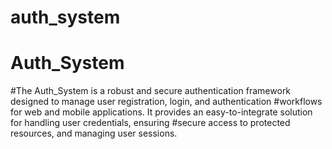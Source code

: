 ﻿# auth_system
# Auth_System
#The Auth_System is a robust and secure authentication framework designed to manage user registration, login, and authentication #workflows for web and mobile applications. It provides an easy-to-integrate solution for handling user credentials, ensuring #secure access to protected resources, and managing user sessions.
